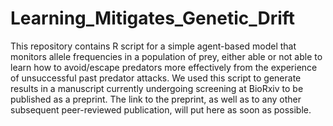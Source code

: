 # Learning_Mitigates_Genetic_Drift
This repository contains R script for a simple agent-based model that monitors allele frequencies in a population of prey, either able or not able to learn how to avoid/escape predators more effectively from the experience of unsuccessful past predator attacks. We used this script to generate results in a manuscript currently undergoing screening at BioRxiv to be published as a preprint. The link to the preprint, as well as to any other subsequent peer-reviewed publication, will put here as soon as possible.  
